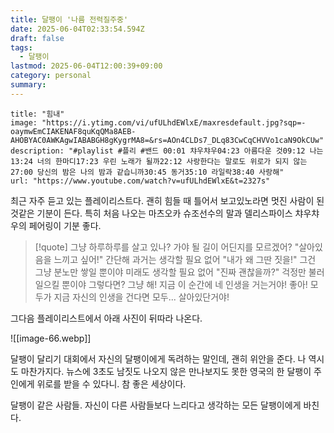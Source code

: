 ```yaml
---
title: 달팽이 '나름 전력질주중'
date: 2025-06-04T02:33:54.594Z
draft: false
tags:
  - 달팽이
lastmod: 2025-06-04T12:00:39+09:00
category: personal
summary:
---
```


```embed
title: "힘내"
image: "https://i.ytimg.com/vi/ufULhdEWlxE/maxresdefault.jpg?sqp=-oaymwEmCIAKENAF8quKqQMa8AEB-AHOBYAC0AWKAgwIABABGH8gKygrMA8=&rs=AOn4CLDs7_DLq83CwCqCHVVo1caN9OkCUw"
description: "#playlist #플리 #밴드 00:01 챠우챠우04:23 아름다운 것09:12 나는13:24 너의 한마디17:23 우린 노래가 될까22:12 사랑한다는 말로도 위로가 되지 않는27:00 당신의 밤은 나의 밤과 같습니까30:45 동거35:10 라일락38:40 사랑해"
url: "https://www.youtube.com/watch?v=ufULhdEWlxE&t=2327s"
```

최근 자주 듣고 있는 플레이리스트다. 괜히 힘들 때 틀어서 보고있노라면 멋진 사람이 된 것같은 기분이 든다.
특히 처음 나오는 마츠오카 슈조선수의 말과 델리스파이스 챠우챠우의 페어링이 기분 좋다.

> [!quote]
> 그냥 하루하루를 살고 있나?
> 가야 될 길이 어딘지를 모르겠어?
> "살아있음을 느끼고 싶어!"
> 간단해
> 과거는 생각할 필요 없어
> "내가 왜 그딴 짓을!"
> 그건 그냥 분노만 쌓일 뿐이야
> 미래도 생각할 필요 없어
> "진짜 괜찮을까?"
> 걱정만 불러 일으킬 뿐이야
> 그렇다면?
> 그냥 해!
> 지금 이 순간에 네 인생을 거는거야!
> 좋아!
> 모두가 지금 자신의 인생을 건다면
> 모두...
> 살아있단거야!

그다음 플레이리스트에서 아래 사진이 뒤따라 나온다.

![[image-66.webp]]

달팽이 달리기 대회에서 자신의 달팽이에게 독려하는 말인데, 괜히 위안을 준다. 나 역시도 마찬가지다. 뉴스에 3초도 남짓도 나오지 않은 만나보지도 못한 영국의 한 달팽이 주인에게 위로를 받을 수 있다니.
참 좋은 세상이다.

달팽이 같은 사람들. 자신이 다른 사람들보다 느리다고 생각하는 모든 달팽이에게 바친다.
